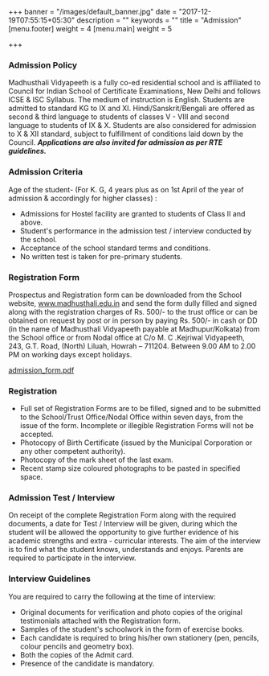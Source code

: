 +++
banner = "/images/default_banner.jpg"
date = "2017-12-19T07:55:15+05:30"
description = ""
keywords = ""
title = "Admission"
[menu.footer]
weight = 4
[menu.main]
weight = 5

+++
### Admission Policy

Madhusthali Vidyapeeth is a fully co-ed residential school  and is affiliated to Council for Indian School of Certificate  Examinations, New Delhi and follows ICSE & ISC Syllabus. The medium  of instruction is English. Students are admitted to standard KG to IX  and XI. Hindi/Sanskrit/Bengali are offered as second & third  language to students of classes V - VIII and second language to students  of IX & X. Students are also considered for admission to X &  XII standard, subject to fulfillment of conditions laid down by the  Council. **_Applications are also invited for admission as per RTE guidelines._**

### Admission Criteria

Age of the student- (For K. G, 4 years plus as on 1st April of the year of admission & accordingly for higher classes) :

* Admissions for Hostel facility are granted to students of Class II and above.
* Student's performance in the admission test / interview conducted by the school.
* Acceptance of the school standard terms and conditions.
* No written test is taken for pre-primary students.

### Registration Form

Prospectus and Registration form can be downloaded from the  School website, www.madhusthali.edu.in and send the form dully filled  and signed along with the registration charges of Rs. 500/- to the trust  office or can be obtained on request by post or in person by paying Rs.  500/- in cash or DD (in the name of Madhusthali Vidyapeeth payable at  Madhupur/Kolkata) from the School office or from Nodal office at C/o M. C  .Kejriwal Vidyapeeth, 243, G.T. Road, (North) Liluah, Howrah – 711204.  Between 9.00 AM to 2.00 PM on working days except holidays.

[admission_form.pdf](https://app.forestry.io/sites/i-k3n5qw-y8jhq/#/media/admission_form.pdf "admission_form.pdf")

### Registration

* Full set of Registration Forms are to be filled, signed  and to be submitted to the School/Trust Office/Nodal Office within seven  days, from the issue of the form. Incomplete or illegible Registration  Forms will not be accepted.
* Photocopy of Birth Certificate (issued by the Municipal Corporation or any other competent authority).
* Photocopy of the mark sheet of the last exam.
* Recent stamp size coloured photographs to be pasted in specified space.

### Admission Test / Interview

On receipt of the complete Registration Form along with the  required documents, a date for Test / Interview will be given, during  which the student will be allowed the opportunity to give further  evidence of his academic strengths and extra - curricular interests. The  aim of the interview is to find what the student knows, understands and  enjoys. Parents are required to participate in the interview.

### Interview Guidelines

You are required to carry the following at the time of interview:

* Original documents for verification and photo copies of the original testimonials attached with the Registration form.
* Samples of the student's schoolwork in the form of exercise books.
* Each candidate is required to bring his/her own stationery (pen, pencils, colour pencils and geometry box).
* Both the copies of the Admit card.
* Presence of the candidate is mandatory.